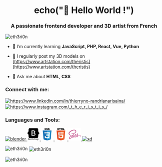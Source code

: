 <h1 align="center">echo("👋 Hello World !")</h1>
<h3 align="center">A passionate frontend developer and 3D artist from French</h3>

<p align="left"> <img src="https://komarev.com/ghpvc/?username=eth3ri0n&label=Profile%20views&color=0e75b6&style=flat" alt="eth3ri0n" /> </p>

- 🌱 I’m currently learning **JavaScript, PHP, React, Vue, Python**

- 📝 I regularly post my 3D models on [https://www.artstation.com/theristis](https://www.artstation.com/theristis)

- 💬 Ask me about **HTML, CSS**

<h3 align="left">Connect with me:</h3>
<p align="left">
<a href="https://linkedin.com/in/https://www.linkedin.com/in/thierryno-randrianarisaina/" target="blank"><img align="center" src="https://raw.githubusercontent.com/rahuldkjain/github-profile-readme-generator/master/src/images/icons/Social/linked-in-alt.svg" alt="https://www.linkedin.com/in/thierryno-randrianarisaina/" height="30" width="40" /></a>
<a href="https://instagram.com/https://www.instagram.com/_t_h_e_r_i_s_t_i_s_/" target="blank"><img align="center" src="https://raw.githubusercontent.com/rahuldkjain/github-profile-readme-generator/master/src/images/icons/Social/instagram.svg" alt="https://www.instagram.com/_t_h_e_r_i_s_t_i_s_/" height="30" width="40" /></a>
</p>

<h3 align="left">Languages and Tools:</h3>
<p align="left"> <a href="https://www.blender.org/" target="_blank" rel="noreferrer"> <img src="https://download.blender.org/branding/community/blender_community_badge_white.svg" alt="blender" width="40" height="40"/> </a> <a href="https://getbootstrap.com" target="_blank" rel="noreferrer"> <img src="https://raw.githubusercontent.com/devicons/devicon/master/icons/bootstrap/bootstrap-plain-wordmark.svg" alt="bootstrap" width="40" height="40"/> </a> <a href="https://www.w3schools.com/css/" target="_blank" rel="noreferrer"> <img src="https://raw.githubusercontent.com/devicons/devicon/master/icons/css3/css3-original-wordmark.svg" alt="css3" width="40" height="40"/> </a> <a href="https://www.w3.org/html/" target="_blank" rel="noreferrer"> <img src="https://raw.githubusercontent.com/devicons/devicon/master/icons/html5/html5-original-wordmark.svg" alt="html5" width="40" height="40"/> </a> <a href="https://sass-lang.com" target="_blank" rel="noreferrer"> <img src="https://raw.githubusercontent.com/devicons/devicon/master/icons/sass/sass-original.svg" alt="sass" width="40" height="40"/> </a> <a href="https://www.adobe.com/products/xd.html" target="_blank" rel="noreferrer"> <img src="https://cdn.worldvectorlogo.com/logos/adobe-xd.svg" alt="xd" width="40" height="40"/> </a> </p>

<p><img align="left" src="https://github-readme-stats.vercel.app/api/top-langs?username=eth3ri0n&show_icons=true&locale=en&layout=compact" alt="eth3ri0n" /></p>

<p>&nbsp;<img align="center" src="https://github-readme-stats.vercel.app/api?username=eth3ri0n&show_icons=true&locale=en" alt="eth3ri0n" /></p>

<p><img align="center" src="https://github-readme-streak-stats.herokuapp.com/?user=eth3ri0n&" alt="eth3ri0n" /></p>
